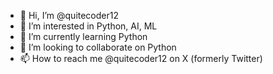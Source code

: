 - 👋 Hi, I’m @quitecoder12
- 👀 I’m interested in Python, AI, ML
- 🌱 I’m currently learning Python
- 💞️ I’m looking to collaborate on Python
- 📫 How to reach me @quitecoder12 on X (formerly Twitter)

<!---
quitecoder12/quitecoder12 is a ✨ special ✨ repository because its `README.md` (this file) appears on your GitHub profile.
You can click the Preview link to take a look at your changes.
--->
